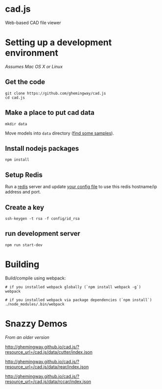 cad.js
======

Web-based CAD file viewer

Setting up a development environment
====================================

*Assumes Mac OS X or Linux*

Get the code
------------

    git clone https://github.com/ghemingway/cad.js
    cd cad.js

Make a place to put cad data
----------------------------

    mkdir data

Move models into `data` directory ([find some samples](docs/readme)).

Install nodejs packages
-----------------------

    npm install

Setup Redis
-----------

Run a [redis](http://redis.io/) server and update [your config file](config/config.json#L6) to use this redis hostname/ip address and port.

Create a key
------------

    ssh-keygen -t rsa -f config/id_rsa

run development server
----------------------

    npm run start-dev

Building
========

Build/compile using webpack:

    # if you installed webpack globally (`npm install webpack -g`)
    webpack

    # if you installed webpack via package dependencies (`npm install`)
    ./node_modules/.bin/webpack

Snazzy Demos
============

*From an older version*

http://ghemingway.github.io/cad.js/?resource_url=/cad.js/data/cutter/index.json

http://ghemingway.github.io/cad.js/?resource_url=/cad.js/data/rear/index.json

http://ghemingway.github.io/cad.js/?resource_url=/cad.js/data/rccar/index.json
